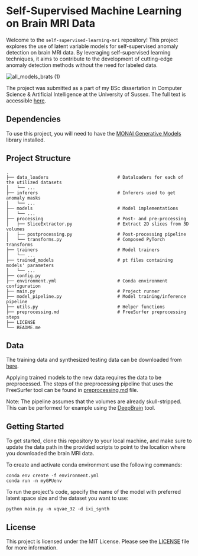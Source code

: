 # Self-Supervised Machine Learning on Brain MRI Data

Welcome to the `self-supervised-learning-mri` repository! This project explores the use of latent variable models for self-supervised anomaly detection on brain MRI data. By leveraging self-supervised learning techniques, it aims to contribute to the development of cutting-edge anomaly detection methods without the need for labeled data.

![all_models_brats (1)](https://user-images.githubusercontent.com/49316611/235380655-344e6290-02df-4192-b9a5-9c85250cacc3.jpg)

The project was submitted as a part of my BSc dissertation in Computer Science & Artificial Intelligence at the University of Sussex. The full text is accessible [here](https://drive.google.com/file/d/1Pz61WtpWyAF9CrWct5vUSdtCbTA4KV3O/view?usp=share_link).

## Dependencies

To use this project, you will need to have the [MONAI Generative Models](https://github.com/Project-MONAI/GenerativeModels) library installed.

## Project Structure

```
.
├── data_loaders                          # Dataloaders for each of the utilized datasets
│   └── ...
├── inferers                              # Inferers used to get anomaly masks
│   └── ...      
├── models                                # Model implementations
│   └── ...  
├── processing                            # Post- and pre-processing
│   ├── SliceExtractor.py                 # Extract 2D slices from 3D volumes
│   ├── postprocessing.py                 # Post-processing pipeline
│   └── transforms.py                     # Composed PyTorch transforms
├── trainers                              # Model trainers
│   └── ... 
├── trained_models                        # pt files containing models' parameters
│   └── ...
├── config.py
├── environment.yml                       # Conda environment configuration
├── main.py                               # Project runner
├── model_pipeline.py                     # Model training/inference pipeline
├── utils.py                              # Helper functions
├── preprocessing.md                      # FreeSurfer preprocessing steps
├── LICENSE
└── README.me
```

## Data

The training data and synthesized testing data can be downloaded from [here](https://drive.google.com/file/d/1ElQtgoOrTM1L0ZQZg7a8nzYYtx-900Fz/view?usp=sharing).

Applying trained models to the new data requires the data to be preprocessed. The steps of the preprocessing pipeline that uses the FreeSurfer tool can be found in [preprocessing.md](https://github.com/iamkzntsv/self-supervised-learning-mri/blob/master/preprocessing.md) file.

Note: The pipeline assumes that the volumes are already skull-stripped. This can be performed for example using the [DeepBrain](https://github.com/iitzco/deepbrain) tool.

## Getting Started

To get started, clone this repository to your local machine, and make sure to update the data path in the provided scripts to point to the location where you downloaded the brain MRI data.

To create and activate conda environment use the following commands:

```
conda env create -f environment.yml
conda run -n myGPUenv
```
To run the project's code, specify the name of the model with preferred latent space size and the dataset you want to use:
```
python main.py -n vqvae_32 -d ixi_synth
```

## License

This project is licensed under the MIT License. Please see the [LICENSE](LICENSE) file for more information.
